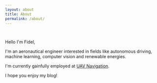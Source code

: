 ```yaml
---
layout: about
title: About
permalink: /about/
---
```


<br>

Hello I'm Fidel,

I'm an aeronautical engineer interested in fields like autonomous driving, machine learning, computer vision and renewable energies.

I'm currently gainfully employed at [UAV Navigation](https://www.uavnavigation.com/).

I hope you enjoy my blog!